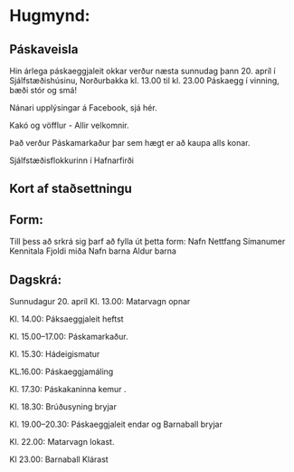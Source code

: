 # Hugmynd: 
## Páskaveisla

Hin árlega páskaeggjaleit okkar verður næsta sunnudag þann 20. apríl í Sjálfstæðishúsinu, Norðurbakka kl. 13.00 til kl. 23.00
Páskaegg í vinning, bæði stór og smá!

Nánari upplýsingar á Facebook, sjá hér. 

Kakó og vöfflur - Allir velkomnir.

Það verður Páskamarkaður þar sem hægt er að kaupa alls konar.

Sjálfstæðisflokkurinn í Hafnarfirði

## Kort af staðsettningu

## Form:
Till þess að srkrá sig þarf að fylla út þetta form:
Nafn 
Nettfang 
Símanumer 
Kennitala
Fjoldi miða 
Nafn barna
Aldur barna

## Dagskrá:

Sunnudagur 20. apríl
Kl. 13.00: Matarvagn opnar

Kl. 14.00: Páksaeggjaleit heftst

Kl. 15.00–17.00: Páskamarkaður.

Kl. 15.30: Hádeigismatur

KL.16.00: Páskaeggjamáling

Kl. 17.30: Páskakaninna kemur  .

Kl. 18.30: Brúðusyning bryjar 

Kl. 19.00–20.30: Páskaeggjaleit endar og Barnaball bryjar

Kl. 22.00: Matarvagn lokast.

Kl 23.00: Barnaball Klárast

